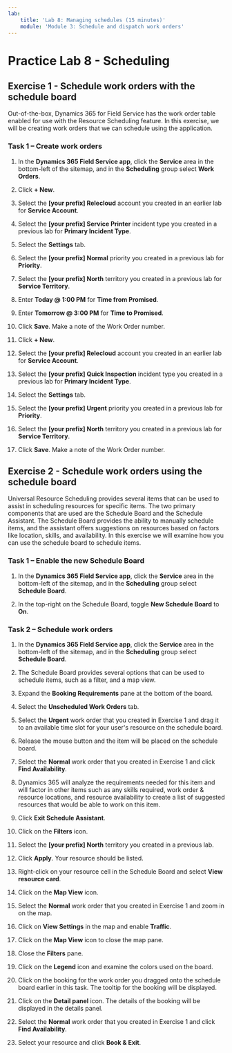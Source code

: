 ```yaml
---
lab:
    title: 'Lab 8: Managing schedules (15 minutes)'
    module: 'Module 3: Schedule and dispatch work orders'
---
```


# Practice Lab 8 - Scheduling

## Exercise 1 - Schedule work orders with the schedule board

Out-of-the-box, Dynamics 365 for Field Service has the work order table enabled for use with the Resource Scheduling feature. In this exercise, we will be creating work orders that we can schedule using the application.

### Task 1 – Create work orders

1. In the **Dynamics 365 Field Service app**, click the **Service** area in the bottom-left of the sitemap, and in the **Scheduling** group select **Work Orders**.

1. Click **+ New**.

1. Select the **[your prefix] Relecloud** account you created in an earlier lab for **Service Account**.

1. Select the **[your prefix] Service Printer** incident type you created in a previous lab for **Primary Incident Type**.

1. Select the **Settings** tab.

1. Select the **[your prefix] Normal** priority you created in a previous lab for **Priority**.

1. Select the **[your prefix] North** territory you created in a previous lab for **Service Territory**.

1. Enter **Today \@ 1:00 PM** for **Time from Promised**.

1. Enter **Tomorrow \@ 3:00 PM** for **Time to Promised**.

1. Click **Save**. Make a note of the Work Order number.

1. Click **+ New**.

1. Select the **[your prefix] Relecloud** account you created in an earlier lab for **Service Account**.

1. Select the **[your prefix] Quick Inspection** incident type you created in a previous lab for **Primary Incident Type**.

1. Select the **Settings** tab.

1. Select the **[your prefix] Urgent** priority you created in a previous lab for **Priority**.

1. Select the **[your prefix] North** territory you created in a previous lab for **Service Territory**.

1. Click **Save**. Make a note of the Work Order number.

## Exercise 2 - Schedule work orders using the schedule board

Universal Resource Scheduling provides several items that can be used to assist in scheduling resources for specific items. The two primary components that are used are the Schedule Board and the Schedule Assistant. The Schedule Board provides the ability to manually schedule items, and the assistant offers suggestions on resources based on factors like location, skills, and availability. In this exercise we will examine how you can use the schedule board to schedule items.

### Task 1 – Enable the new Schedule Board

1. In the **Dynamics 365 Field Service app**, click the **Service** area in the bottom-left of the sitemap, and in the **Scheduling** group select **Schedule Board**.

1. In the top-right on the Schedule Board, toggle **New Schedule Board** to **On**.

### Task 2 – Schedule work orders

1. In the **Dynamics 365 Field Service app**, click the **Service** area in the bottom-left of the sitemap, and in the **Scheduling** group select **Schedule Board**.

1. The Schedule Board provides several options that can be used to schedule items, such as a filter, and a map view.

1. Expand the **Booking Requirements** pane at the bottom of the board.

1. Select the **Unscheduled Work Orders** tab.

1. Select the **Urgent** work order that you created in Exercise 1 and drag it to an available time slot for your user's resource on the schedule board.

1. Release the mouse button and the item will be placed on the schedule board.

1. Select the **Normal** work order that you created in Exercise 1 and click **Find Availability**.

1. Dynamics 365 will analyze the requirements needed for this item and will factor in other items such as any skills required, work order & resource locations, and resource availability to create a list of suggested resources that would be able to work on this item.

1. Click **Exit Schedule Assistant**.

1. Click on the **Filters** icon.

1. Select the **[your prefix] North** territory you created in a previous lab. 

1. Click **Apply**. Your resource should be listed.

1. Right-click on your resource cell in the Schedule Board and select **View resource card**.

1. Click on the **Map View** icon.

1. Select the **Normal** work order that you created in Exercise 1 and zoom in on the map.

1. Click on **View Settings** in the map and enable **Traffic**.

1. Click on the **Map View** icon to close the map pane.

1. Close the **Filters** pane.

1. Click on the **Legend** icon and examine the colors used on the board.

1. Click on the booking for the work order you dragged onto the schedule board earlier in this task. The tooltip for the booking will be displayed.

1. Click on the **Detail panel** icon. The details of the booking will be displayed in the details panel.

1. Select the **Normal** work order that you created in Exercise 1 and click **Find Availability**.

1. Select your resource and click **Book & Exit**.
